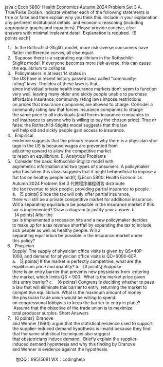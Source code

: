 java c
Econ 5860: Health Economics
Autumn 2024
Problem Set 3
A. True/False Explain. Indicate whether each of the following statements is true or false and then explain why you think this. Include in your explanation any pertinent institutional details  and economic reasoning (including appropriate graphs and equations). Please provide concise, clear answers with minimal irrelevant detail. Explanation is required.  [5 points each]
1.   In the Rothschild-Stiglitz model, more risk-averse consumers have flatter indifference curves, all else equal.
2.   Suppose there is a separating equilibrium in the Rothschild-Stiglitz model. If everyone becomes more risk-averse, this can cause the equilibrium to collapse.
3.   Policymakers in at least 14 states in the US have in recent history passed laws called
“community-rating” laws. The idea of these laws is that, since individual private health insurance markets don’t seem to function very well, leaving many older and sickly people unable to purchase affordable insurance, community rating laws impose restrictions on prices that insurance companies are allowed to charge. Consider a community rating law that forces insurance companies to charge the same price to all individuals (and forces insurance companies to sell insurance to anyone who is willing to pay the chosen price).
True or false: the Rothschild-Stiglitz model suggests that this law will help old and sickly people gain access to insurance.
4.   Empirical evidence suggests that the primary reason why there is a physician shortage in the US is because wages are prevented from adjusting upward to allow the competitive market to reach an equilibrium.
B. Analytical Problems
5.   Consider the basic Rothschild-Stiglitz model with asymmetric information and two types of consumers. A policymaker who has taken this class suggests that it might bebeneficial to impose a flat tax on healthy people and代 写Econ 5860: Health Economics Autumn 2024 Problem Set 3
代做程序编程语言 distribute the tax revenue to sick people, providing partial insurance to people.
a.   [5 points] Since the tax will only offer partial insurance, there will still be a
private competitive market for additional insurance. Will a separating equilibrium be possible in the insurance market if this tax is implemented? Draw a diagram to justify your answer.
b.   [4 points] After the tax is implemented a recession hits and a new policymaker decides to make up for a tax revenue shortfall by expanding the tax to include sick people as well as healthy people. Will a separating equilibrium be possible in the insurance market under this policy?
6.   Physician Supply: The supply of physician office visits is given by QS=40P-1000, and demand for physician office visits is QD=6000-60P.
a.   [2 points] If the market is perfectly competitive, what are the equilibrium price and quantity?
b.   [3 points] Suppose there is an entry barrier that prevents new physicians from  entering the market, which limits QS = 900.  What is the market price given this entry barrier?
c.    [6 points] Congress is deciding whether to pass a law that will eliminate this
barrier to entry, returning the market to competitive equilibrium. What is the maximum amount of money the physician trade union would be willing to spend on congressional lobbyists to keep the barrier to entry in place?  Assume that the objective of the trade union is to maximize total producer surplus.
Short Answers
7.   [6 points]  Dranove and Wehner (1994) argue that the statistical evidence used to
support the supplier-induced demand hypothesis is invalid because they find that the same statistical techniques also suggest that obstetricians induce demand.  Briefly explain the supplier-induced demand hypothesis and why this finding by Dranove and Wehner is evidence against the hypothesis.





         
加QQ：99515681  WX：codinghelp
